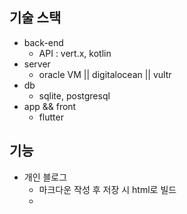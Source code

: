 
## 기술 스택
-  back-end
	-  API : vert.x, kotlin
-  server
	- oracle VM || digitalocean || vultr 
- db
	- sqlite, postgresql
-  app && front 
	- flutter

## 기능
* 개인 블로그
	* 마크다운 작성 후 저장 시 html로 빌드
	* 